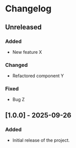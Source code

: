 # Changelog

## Unreleased

### Added
- New feature X

### Changed
- Refactored component Y

### Fixed
- Bug Z

## [1.0.0] - 2025-09-26

### Added
- Initial release of the project.